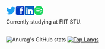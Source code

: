<a href="https://twitter.com/PeterPlevko">
  <img align="left" alt="Twitter" width="25px" height= "25px" src="https://github.com/PeterPlevko/PeterPlevko/blob/main/images/twitter.svg" />
</a>
<a href="https://www.facebook.com/peterplevkoo">
  <img align="left" alt="Facebook" width="25px" height= "25px" src="https://github.com/PeterPlevko/PeterPlevko/blob/main/images/facebook.svg" />
</a>
<a href="https://www.linkedin.com/in/peter-plevko-0247a919b/">
  <img align="left" alt="Linkedin" width="25px" height= "25px" src="https://github.com/PeterPlevko/PeterPlevko/blob/main/images/linkedin.svg" />
</a>
<a href="https://open.spotify.com/user/21puq55gkyw4rtwn2fanriody">
  <img align="left" alt="Linkedin" width="25px" height= "25px" src="https://github.com/PeterPlevko/PeterPlevko/blob/main/images/spotify.svg" />
</a>
<br/>
<br/>
Currently studying at FIIT STU.
<br/>
<br/>

![Anurag's GitHub stats](https://github-readme-stats.vercel.app/api?username=PeterPlevko&count_private=true&show_icons=true&theme=dark)
[![Top Langs](https://github-readme-stats.vercel.app/api/top-langs/?username=PeterPlevko&layout=compact&theme=dark&langs_count=10&hide=TeX)](https://github.com/anuraghazra/github-readme-stats)

